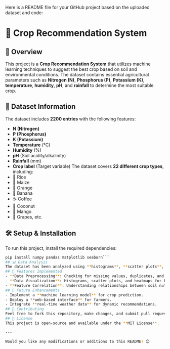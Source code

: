 Here is a README file for your GitHub project based on the uploaded dataset and code:
# 🌾 Crop Recommendation System
## 📌 Overview
This project is a **Crop Recommendation System** that utilizes machine learning techniques to suggest the best crop based on soil and environmental conditions. The dataset contains essential agricultural parameters such as **Nitrogen (N)**, **Phosphorus (P)**, **Potassium (K)**, **temperature**, **humidity**, **pH**, and **rainfall** to determine the most suitable crop.
## 📂 Dataset Information
The dataset includes **2200 entries** with the following features:
- **N (Nitrogen)**
- **P (Phosphorus)**
- **K (Potassium)**
- **Temperature** (°C)
- **Humidity** (%)
- **pH** (Soil acidity/alkalinity)
- **Rainfall** (mm)
- **Crop label** (Target variable)
The dataset covers **22 different crop types**, including:
- 🌾 Rice
- 🌽 Maize
- 🍊 Orange
- 🍌 Banana
- ☕ Coffee
- 🌴 Coconut
- 🥭 Mango
- 🍇 Grapes, etc.
## 🛠️ Setup & Installation
To run this project, install the required dependencies:
```sh
pip install numpy pandas matplotlib seaborn```
## 📊 Data Analysis
The dataset has been analyzed using **histograms**, **scatter plots**, **box plots**, and **heatmaps** to explore the distribution of features, correlations, and outliers.
## 🚀 Features Implemented
- **Data Preprocessing**: Checking for missing values, duplicates, and encoding categorical labels.
- **Data Visualization**: Histograms, scatter plots, and heatmaps for better understanding.
- **Feature Correlation**: Understanding relationships between soil nutrients and crop yield.
## 🔮 Future Enhancements
- Implement a **machine learning model** for crop prediction.
- Deploy a **web-based interface** for farmers.
- Integrate **real-time weather data** for dynamic recommendations.
## 🤝 Contributing
Feel free to fork this repository, make changes, and submit pull requests. Your contributions are welcome!
## 📜 License
This project is open-source and available under the **MIT License**.

---

Would you like any modifications or additions to this README? 😊
